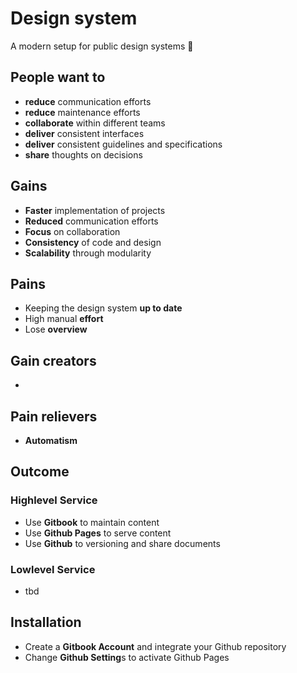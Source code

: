 # Design system

A modern setup for public design systems 🎉

## People want to

* **reduce** communication efforts
* **reduce** maintenance efforts
* **collaborate** within different teams
* **deliver** consistent interfaces
* **deliver** consistent guidelines and specifications
* **share** thoughts on decisions

## Gains

* **Faster** implementation of projects 
* **Reduced** communication efforts
* **Focus** on collaboration
* **Consistency** of code and design
* **Scalability** through modularity

## Pains

* Keeping the design system **up to date**
* High manual **effort**
* Lose **overview**

## Gain creators
* 

## Pain relievers
* **Automatism**

## Outcome

### Highlevel Service

* Use **Gitbook** to maintain content
* Use **Github Pages** to serve content
* Use **Github** to versioning and share documents

### Lowlevel Service

* tbd

## Installation

* Create a **Gitbook Account** and integrate your Github repository
* Change **Github Setting**s to activate Github Pages

